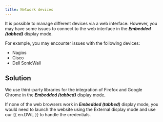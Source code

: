 ```yaml
---
title: Network devices
---
```

It is possible to manage different devices via a web interface. However, you may have some issues to connect to the web interface in the ***Embedded (tabbed)*** display mode.  

For example, you may encounter issues with the following devices:  

* Nagios
* Cisco
* Dell SonicWall  

## Solution
We use third-party libraries for the integration of Firefox and Google Chrome in the ***Embedded (tabbed)*** display mode.  

If none of the web browsers work in ***Embedded (tabbed)*** display mode, you would need to launch the website using the External display mode and use our {{ en.DWL }} to handle the credentials.
